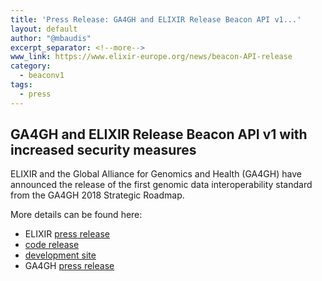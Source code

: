 ```yaml
---
title: 'Press Release: GA4GH and ELIXIR Release Beacon API v1...'
layout: default
author: "@mbaudis"
excerpt_separator: <!--more-->
www_link: https://www.elixir-europe.org/news/beacon-API-release
category:
  - beaconv1
tags:
  - press
---
```


## GA4GH and ELIXIR Release Beacon API v1 with increased security measures

ELIXIR and the Global Alliance for Genomics and Health (GA4GH) have announced the release of the first genomic data interoperability standard from the GA4GH 2018 Strategic Roadmap.

<!--more-->

More details can be found here:

* ELIXIR [press release](https://www.elixir-europe.org/news/beacon-API-release)
* [code release](https://github.com/ga4gh-beacon/specification/releases/tag/v1.0.0)
* [development site](https://github.com/ga4gh-beacon/specification)
* GA4GH [press release](https://ga4gh.edit.sanger.ac.uk/news/ga4gh-and-elixir-release-beacon-api-v1-with-increased-security-measures/)
